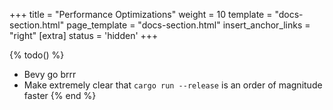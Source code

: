 +++
title = "Performance Optimizations"
weight = 10
template = "docs-section.html"
page_template = "docs-section.html"
insert_anchor_links = "right"
[extra]
status = 'hidden'
+++

{% todo() %}

* Bevy go brrr
* Make extremely clear that `cargo run --release` is an order of magnitude faster
{% end %}
